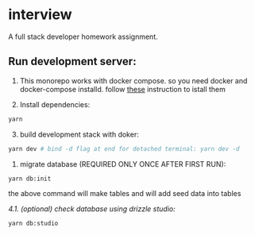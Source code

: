 # interview
A full stack developer homework assignment.

## Run development server:
1. This monorepo works with docker compose. so you need docker and docker-compose installd.
follow [these](https://docs.docker.com/engine/install) instruction to istall them

2. Install dependencies:
```sh
yarn
```

3. build development stack with doker:
```sh
yarn dev # bind -d flag at end for detached terminal: yarn dev -d
```

1. migrate database (REQUIRED ONLY ONCE AFTER FIRST RUN):
```sh
yarn db:init
```
the above command will make tables and will add seed data into tables

_4.1. (optional) check database using drizzle studio:_
```sh
yarn db:studio
```

